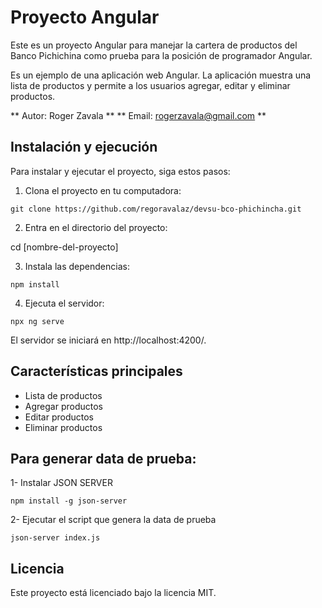 # Proyecto Angular

Este es un proyecto Angular para manejar la cartera de productos del Banco Pichichina como prueba para la posición de programador Angular.

Es un ejemplo de una aplicación web Angular. La aplicación muestra una lista de productos y permite a los usuarios agregar, editar y eliminar productos.

** Autor: Roger Zavala **
** Email: rogerzavala@gmail.com **

## Instalación y ejecución

Para instalar y ejecutar el proyecto, siga estos pasos:

1. Clona el proyecto en tu computadora:

```
git clone https://github.com/regoravalaz/devsu-bco-phichincha.git
```

2. Entra en el directorio del proyecto:

cd [nombre-del-proyecto]

3. Instala las dependencias:

```
npm install
```

4. Ejecuta el servidor:

```
npx ng serve
```

El servidor se iniciará en http://localhost:4200/.

## Características principales

- Lista de productos
- Agregar productos
- Editar productos
- Eliminar productos

## Para generar data de prueba:

1- Instalar JSON SERVER

```
npm install -g json-server
```

2- Ejecutar el script que genera la data de prueba

```
json-server index.js
```

## Licencia

Este proyecto está licenciado bajo la licencia MIT.
